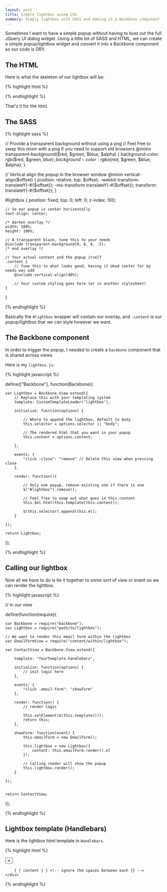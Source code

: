 ```yaml
---
layout: post
title: Simple lightbox using CSS
summary: Simply lightbox with SASS and making it a Backbone component
---
```



Sometimes I want to have a simple popup without having to bust out the full JQuery UI dialog widget. Using a little bit of SASS and HTML, we can create a simple popup/lightbox widget and convert it into a Backbone component so our code is DRY.


## The HTML

Here is what the skeleton of our lightbox will be:

{% highlight html %}

<div id="lightbox">
	<div class="content">
		<!-- Your custom content styled however you like -->
	</div>
</div>

{% endhighlight %}

That's it for the html.


## The SASS

{% highlight sass %}

// Provide a transparent background without using a png
// Feel free to swap this mixin with a png if you need to support old browsers
@mixin transparent-background($red, $green, $blue, $alpha) {
	background-color: rgb($red, $green, $blue);
	background-color: rgba($red, $green, $blue, $alpha);
}


// Vertical align the popup in the browser window
@mixin vertical-align($offset) {
	position: relative;
	top: $offset;
	-webkit-transform: translateY(-#{$offset});
	-ms-transform translateY(-#{$offset});
	transform: translateY(-#{$offset});
}

#lightbox {
	position: fixed;
	top: 0; left: 0;
	z-index: 100;

	// So our popup is center horizontally
	text-align: center;

	/* darken overlay */
	width: 100%;
	height: 100%;

	// A transparent black, tune this to your needs
	@include transparent-background(0, 0, 0, .5); 
	/* end overlay */

	// Your actual content and the popup itself
	.content {
		// Tune this to what looks good, having it dead center for my needs was odd
		@include vertical-align(40%); 

		// Your custom styling goes here (or in another stylesheet)
	}
}

{% endhighlight %}


Basically the `#lightbox` wrapper will contain our overlay, and `.content` is our popup/lightbox that we can style however we want.

## The Backbone component

In order to trigger the popup, I needed to create a `backbone` component that is shared across views.

Here is my `lightbox.js`:

{% highlight javascript %}

define(["Backbone"],
function(Backbone){
	
	var Lightbox = Backbone.View.extend({
		// Replace this with your templating system
		template: CustomTemplateLoader("lightbox"), 

		initialize: function(options) {

			// Where to append the lightbox, default to body
			this.selector = options.selector || "body";

			// The rendered html that you want in your popup
			this.content = options.content;

		},

		events: {
			"click .close": "remove" // Delete this view when pressing close
		},

		render: function(){

			// Only one popup, remove existing one if there is one
			$("#lightbox").remove();

			// Feel free to swap out what goes in this.content
			this.$el.html(this.template(this.content));

			$(this.selector).append(this.el);
		}

	});

	return Lightbox;

});

{% endhighlight %}


## Calling our lightbox

Now all we have to do is tie it together to some sort of view or event so we can render the lightbox.

{% highlight javascript %}

// In our view

define(function(require){

	var Backbone = require("backbone");
	var Lightbox = require("path/to/lightbox");

	// We want to render this email form within the lightbox
	var EmailFormView = require("content/within/lightbox");
	
	var ContactView = Backbone.View.extend({

		template: "YourTemplate.handlebars",

		initialize: function(options) {
			// init logic here
		},

		events: {
			"click .email-form": "showForm"
		},

		render: function() {
			// render logic

			this.selElement($(this.template()));
			return this;
		},

		showForm: function(event) {
			this.emailForm = new EmailForm();

			this.lightbox = new Lightbox({
				content: this.emailForm.render().el
			});

			// Calling render will show the popup
			this.lightbox.render();
		}

	});


	return ContactView;

});

{% endhighlight %}

## Lightbox template (Handlebars)

Here is the lightbox html template in `Handlebars`.

{% highlight html %}

<div id="lightbox">
	<div class="content">
		<!-- Bootstrap style close  -->
		<button type="button" class="close" aria-label="Close">
			<span area-hidden="true">&times;</span>
		</button>

		{ { content } } <!-- ignore the spaces between each {} -->
	</div>
</div>

{% endhighlight %}
